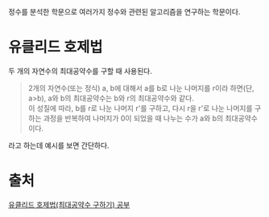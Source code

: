 정수를 분석한 학문으로
여러가지 정수와 관련된 알고리즘을 연구하는 학문이다.

# 유클리드 호제법
두 개의 자연수의 최대공약수를 구할 때 사용된다.
>2개의 자연수(또는 정식) a, b에 대해서 a를 b로 나눈 나머지를 r이라 하면(단, a>b), 
>a와 b의 최대공약수는 b와 r의 최대공약수와 같다.  
>이 성질에 따라, b를 r로 나눈 나머지 r'를 구하고, 다시 r을 r'로 나눈 나머지를 구하는 과정을 반복하여 
>나머지가 0이 되었을 때 나누는 수가 a와 b의 최대공약수이다.

라고 하는데 예시를 보면 간단하다.

# 출처
[유클리드 호제법(최대공약수 구하기) 공부](https://seunghyum.github.io/algorithm/Euclidean-algorithm/#)
